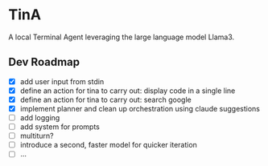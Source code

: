 # TinA
A local Terminal Agent leveraging the large language model Llama3.

## Dev Roadmap
- [x] add user input from stdin
- [x] define an action for tina to carry out: display code in a single line
- [x] define an action for tina to carry out: search google
- [x] implement planner and clean up orchestration using claude suggestions
- [ ] add logging
- [ ] add system for prompts
- [ ] multiturn?
- [ ] introduce a second, faster model for quicker iteration
- [ ] ...

